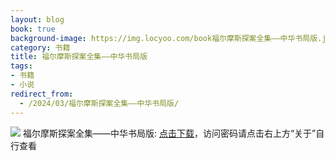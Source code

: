 ```yaml
---
layout: blog
book: true
background-image: https://img.locyoo.com/book福尔摩斯探案全集——中华书局版.jpg
category: 书籍
title: 福尔摩斯探案全集——中华书局版
tags:
- 书籍
- 小说
redirect_from:
  - /2024/03/福尔摩斯探案全集——中华书局版/
---
```

![](https://img.locyoo.com/book福尔摩斯探案全集——中华书局版.jpg)
福尔摩斯探案全集——中华书局版: <a name = "ref1" href="https://url18.ctfile.com/f/50983618-1377644725-b97e3b?p=3619">点击下载</a>，访问密码请点击右上方“关于”自行查看